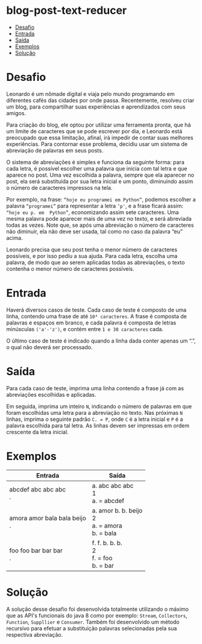 # blog-post-text-reducer

- [Desafio](#desafio)
- [Entrada](#entrada)
- [Saída](#saída)
- [Exemplos](#exemplos)
- [Solução](#solução)

# Desafio

Leonardo é um nômade digital e viaja pelo mundo programando em diferentes cafés
das cidades por onde passa. Recentemente, resolveu criar um blog, para compartilhar
suas experiências e aprendizados com seus amigos.

Para criação do blog, ele optou por utilizar uma ferramenta pronta, que há um 
limite de caracteres que se pode escrever por dia, e Leonardo está preocupado que 
essa limitação, afinal, irá impedir de contar suas melhores experiências.
Para contornar esse problema, decidiu usar um sistema de abreviação de palavras
em seus posts.

O sistema de abreviações é simples e funciona da seguinte forma: para cada letra, 
é possível escolher uma palavra que inicia com tal letra e que aparece no post.
Uma vez escolhida a palavra, sempre que ela aparecer no post, ela será substituída
por sua letra inicial e um ponto, diminuindo assim o número de caracteres impressos 
na tela.

Por exemplo, na frase: `“hoje eu programei em Python”`, podemos escolher a palavra 
`“programei”` para representar a letra `‘p'`, e a frase ficará assim: `“hoje eu p. em 
Python”`, economizando assim sete caracteres. Uma mesma palavra pode aparecer mais 
de uma vez no texto, e será abreviada todas as vezes. Note que, se após uma abreviação 
o número de caracteres não diminuir, ela não deve ser usada, tal como no caso da palavra
“eu” acima.

Leonardo precisa que seu post tenha o menor número de caracteres possíveis, e 
por isso pediu a sua ajuda. Para cada letra, escolha uma palavra, de modo que ao
serem aplicadas todas as abreviações, o texto contenha o menor número de caracteres possíveis.

# Entrada

Haverá diversos casos de teste. Cada caso de teste é composto de uma linha, contendo 
uma frase de até `10⁴ caracteres`. A frase é composta de palavras e espaços em branco, 
e cada palavra é composta de letras minúsculas ``('a'-'z')``, e contém entre `1 e 30 caracteres` cada.

O último caso de teste é indicado quando a linha dada conter apenas um “.”, o qual não 
deverá ser processado.

# Saída

Para cada caso de teste, imprima uma linha contendo a frase já com as abreviações escolhidas e aplicadas.

Em seguida, imprima um inteiro `N`, indicando o número de palavras em que foram escolhidas uma
letra para a abreviação no texto. Nas próximas `N` linhas, imprima o seguinte padrão ``C. = P``, 
onde `C` é a letra inicial e `P` é a palavra escolhida para tal letra. As linhas devem ser impressas 
em ordem crescente da letra inicial.

# Exemplos

| Entrada | Saída |
| ------- | ----- |
| abcdef abc abc abc </br> .  | a. abc abc abc </br> 1 </br> a. = abcdef|
| amora amor bala bala beijo </br> . | a. amor b. b. beijo </br> 2 </br> a. = amora </br> b. = bala |
| foo foo bar bar bar </br> . | f. f. b. b. b. </br> 2 </br> f. = foo </br> b. = bar |

# Solução

A solução desse desafio foi desenvolvida totalmente utilizando o máximo que as API's funcionais do java 8 como por exemplo:
`Stream`, `Collectors`, `Function`, `Suppllier` e `Consumer`. Também foi desenvolvido um método recursivo para 
efetuar a substituição palavras selecionadas pela sua respectiva abreviação.
